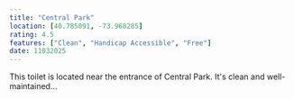 ```yaml
---
title: "Central Park"
location: [40.785091, -73.968285]
rating: 4.5
features: ["Clean", "Handicap Accessible", "Free"]
date: 11032025
---
```

This toilet is located near the entrance of Central Park. It's clean and well-maintained...